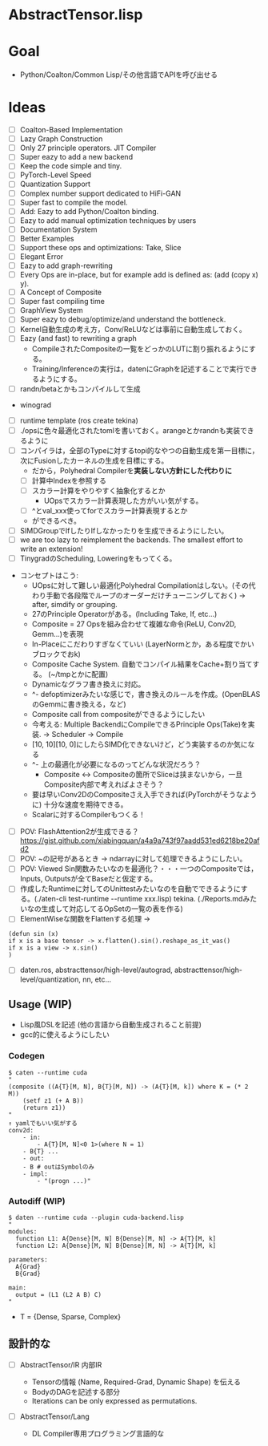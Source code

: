 
# AbstractTensor.lisp

# Goal

- Python/Coalton/Common Lisp/その他言語でAPIを呼び出せる

# Ideas

- [ ] Coalton-Based Implementation
- [ ] Lazy Graph Construction
- [ ] Only 27 principle operators. JIT Compiler
- [ ] Super eazy to add a new backend
- [ ] Keep the code simple and tiny.
- [ ] PyTorch-Level Speed
- [ ] Quantization Support
- [ ] Complex number support dedicated to HiFi-GAN
- [ ] Super fast to compile the model.
- [ ] Add: Eazy to add Python/Coalton binding.
- [ ] Eazy to add manual optimization techniques by users
- [ ] Documentation System
- [ ] Better Examples
- [ ] Support these ops and optimizations: Take, Slice
- [ ] Elegant Error
- [ ] Eazy to add graph-rewriting
- [ ] Every Ops are in-place, but for example add is defined as: (add (copy x) y).
- [ ] A Concept of Composite
- [ ] Super fast compiling time
- [ ] GraphView System
- [ ] Super eazy to debug/optimize/and understand the bottleneck.
- [ ] Kernel自動生成の考え方，Conv/ReLUなどは事前に自動生成しておく。
- [ ] Eazy (and fast) to rewriting a graph
    - CompileされたCompositeの一覧をどっかのLUTに割り振れるようにする。
    - Training/Inferenceの実行は，datenにGraphを記述することで実行できるようにする。
- [ ] randn/betaとかもコンパイルして生成
- winograd
- [ ] runtime template (ros create tekina)
- [ ] ./opsに色々最適化されたtomlを書いておく。arangeとかrandnも実装できるように
- [ ] コンパイラは，全部のTypeに対するtopi的なやつの自動生成を第一目標に，次にFusionしたカーネルの生成を目標にする。
    - だから，Polyhedral Compilerを**実装しない方針にした代わりに**
    - [ ] 計算中Indexを参照する
    - [ ] スカラー計算をやりやすく抽象化するとか
       - UOpsでスカラー計算表現した方がいい気がする。
    - [ ] ^とval_xxx使ってforでスカラー計算表現するとか
    - ができるべき。
- [ ] SIMDGroupでIfしたりIfしなかったりを生成できるようにしたい。
- [ ] we are too lazy to reimplement the backends. The smallest effort to write an extension!
- [ ] TinygradのScheduling, Loweringをもってくる。
- コンセプトはこう:
    - UOpsに対して難しい最適化Polyhedral Compilationはしない。(その代わり手動で各段階でループのオーダーだけチューニングしておく) -> after, simdify or grouping.
    - 27のPrinciple Operatorがある。(Including Take, If, etc...)
    - Composite = 27 Opsを組み合わせて複雑な命令(ReLU, Conv2D, Gemm...)を表現
    - In-Placeにこだわりすぎなくていい (LayerNormとか，ある程度でかいブロックでおk)
    - Composite Cache System. 自動でコンパイル結果をCache+割り当てする。 (~/tmpとかに配置)
    - Dynamicなグラフ書き換えに対応。
    - ^- defoptimizerみたいな感じで，書き換えのルールを作成。(OpenBLASのGemmに書き換える，など)
    - Composite call from compositeができるようにしたい
    - 今考える: Multiple BackendにCompileできるPrinciple Ops(Take)を実装. -> Scheduler -> Compile
    - [10, 10][10, 0]にしたらSIMD化できないけど，どう実装するのか気になる
    - ^- 上の最適化が必要になるのってどんな状況だろう？
        - Composite <-> Compositeの箇所でSliceは挟まないから，一旦Composite内部で考えればよさそう？
	- 要は早いConv2DのCompositeさえ入手できれば(PyTorchがそうなように) 十分な速度を期待できる。
	- Scalarに対するCompilerもつくる！

- [ ] POV: FlashAttention2が生成できる？ https://gist.github.com/xiabingquan/a4a9a743f97aadd531ed6218be20afd2
- [ ] POV: ~の記号があるとき -> ndarrayに対して処理できるようにしたい。
- [ ] POV: Viewed Sin関数みたいなのを最適化？・・・一つのCompositeでは，Inputs, Outputsが全てBaseだと仮定する。
- [ ] 作成したRuntimeに対してのUnittestみたいなのを自動でできるようにする。(./aten-cli test-runtime --runtime xxx.lisp) tekina. (./Reports.mdみたいなの生成して対応してるOpSetの一覧の表を作る)
- [ ] ElementWiseな関数をFlattenする処理 ->
```
(defun sin (x)
if x is a base tensor -> x.flatten().sin().reshape_as_it_was()
if x is a view -> x.sin()
)
```
	
- [ ] daten.ros, abstracttensor/high-level/autograd, abstracttensor/high-level/quantization, nn, etc...

## Usage (WIP)

- Lisp風DSLを記述 (他の言語から自動生成されること前提)
- gcc的に使えるようにしたい

### Codegen

```
$ caten --runtime cuda
"
(composite ((A{T}[M, N], B{T}[M, N]) -> (A{T}[M, k]) where K = (* 2 M))
    (setf z1 (+ A B))
    (return z1))
"
↑ yamlでもいい気がする
conv2d:
    - in:
        - A{T}[M, N]<0 1>(where N = 1)
	- B{T} ...
    - out:
	- B # outはSymbolのみ
    - impl:
        - "(progn ...)"
```

### Autodiff (WIP)

```
$ daten --runtime cuda --plugin cuda-backend.lisp
"
modules:
  function L1: A{Dense}[M, N] B{Dense}[M, N] -> A{T}[M, k]
  function L2: A{Dense}[M, N] B{Dense}[M, N] -> A{T}[M, k]

parameters:
  A{Grad}
  B{Grad}

main:
  output = (L1 (L2 A B) C)
"
```

- T = {Dense, Sparse, Complex}

## 設計的な

- [ ] AbstractTensor/IR 内部IR
    - Tensorの情報 (Name, Required-Grad, Dynamic Shape) を伝える
    - BodyのDAGを記述する部分
    - Iterations can be only expressed as permutations.

- [ ] AbstractTensor/Lang
    - DL Compiler専用プログラミング言語的な